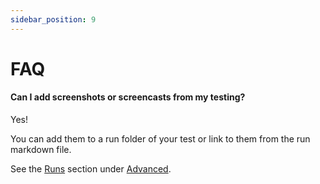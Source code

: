 ```yaml
---
sidebar_position: 9
---
```


# FAQ

#### Can I add screenshots or screencasts from my testing?

Yes!

You can add them to a run folder of your test or link to them from the run markdown file.

See the [Runs](/docs/concepts/runs) section under [Advanced](#advanced).